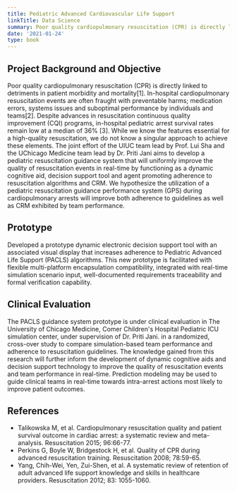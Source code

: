 ```yaml
---
title: Pediatric Advanced Cardiovascular Life Support 
linkTitle: Data Science
summary: Poor quality cardiopulmonary resuscitation (CPR) is directly linked to detriments in patient morbidity and mortality. Despite advances in resuscitation continuous quality improvement (CQI) programs, in-hospital pediatric arrest survival rates remain low at a median of 36%. Our objective for this research is to develop a Pediatric Advanced Cardiovascular Life Support Guidance System that will uniformly improve the quality of resuscitation events in real-time by functioning as a dynamic cognitive aid, decision support tool and agent promoting adherence to resuscitation algorithms and CRM. We hypothesize the utilization of this system during cardiopulmonary arrests will improve both adherence to guidelines as well as CRM exhibited by team performance. The knowledge gained from this research will further inform the development of dynamic cognitive aids and decision support technology to improve the quality of resuscitation events and team performance in real-time. 
date: '2021-01-24'
type: book
---
```


## Project Background and Objective

Poor quality cardiopulmonary resuscitation (CPR) is directly linked to detriments in patient morbidity and mortality[1]. In-hospital cardiopulmonary resuscitation events are often fraught with preventable harms; medication errors, systems issues and suboptimal performance by individuals and teams[2]. Despite advances in resuscitation continuous quality improvement (CQI) programs, in-hospital pediatric arrest survival rates remain low at a median of 36% [3]. While we know the features essential for a high-quality resuscitation, we do not know a singular approach to achieve these elements. 
The joint effort of the UIUC team lead by Prof. Lui Sha and the UChicago Medicine team lead by Dr. Priti Jani aims to develop a pediatric resuscitation guidance system that will uniformly improve the quality of resuscitation events in real-time by functioning as a dynamic cognitive aid, decision support tool and agent promoting adherence to resuscitation algorithms and CRM. We hypothesize the utilization of a pediatric resuscitation guidance performance system (GPS) during cardiopulmonary arrests will improve both adherence to guidelines as well as CRM exhibited by team performance. 


## Prototype

Developed a prototype dynamic electronic decision support tool with an associated visual display that increases adherence to Pediatric Advanced Life Support (PACLS) algorithms. This new prototype is facilitated with flexible multi-platform encapsulation compatibility, integrated with real-time simulation scenario input, well-documented requirements traceability and formal verification capability. 

## Clinical Evaluation

The PACLS guidance system prototype is under clinical evaluation in The University of Chicago Medicine, Comer Children's Hospital Pediatric ICU simulation center, under supervision of Dr. Priti Jani. in a randomized, cross-over study to compare simulation-based team performance and adherence to resuscitation guidelines. 
The knowledge gained from this research will further inform the development of dynamic cognitive aids and decision support technology to improve the quality of resuscitation events and team performance in real-time. Prediction modeling may be used to guide clinical teams in real-time towards intra-arrest actions most likely to improve patient outcomes. 


## References

- Talikowska M, et al. Cardiopulmonary resuscitation quality and patient survival outcome in cardiac arrest: a systematic review and meta-analysis. Resuscitation 2015; 96:66-77.
- Perkins G, Boyle W, Bridgestock H, et al. Quality of CPR during advanced resuscitation training. Resuscitation 2008; 78:59-65.
- Yang, Chih-Wei, Yen, Zui-Shen, et al. A systematic review of retention of adult advanced life support knowledge and skills in healthcare providers. Resuscitation 2012; 83: 1055-1060.
